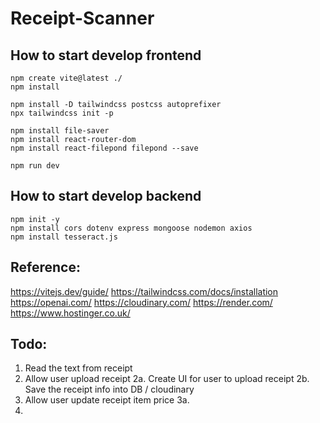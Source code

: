 # Receipt-Scanner

## How to start develop frontend
```
npm create vite@latest ./
npm install

npm install -D tailwindcss postcss autoprefixer
npx tailwindcss init -p

npm install file-saver
npm install react-router-dom
npm install react-filepond filepond --save

npm run dev
```

## How to start develop backend
```
npm init -y
npm install cors dotenv express mongoose nodemon axios 
npm install tesseract.js
```

## Reference:
https://vitejs.dev/guide/
https://tailwindcss.com/docs/installation
https://openai.com/
https://cloudinary.com/
https://render.com/
https://www.hostinger.co.uk/


## Todo:
1. Read the text from receipt
2. Allow user upload receipt
2a. Create UI for user to upload receipt
2b. Save the receipt info into DB / cloudinary
3. Allow user update receipt item price
3a. 
4. 


